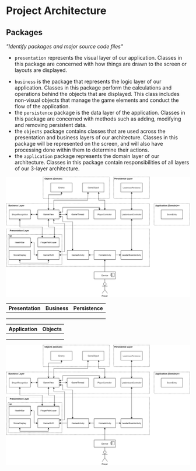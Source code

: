 # Project Architecture

## Packages

*"Identify packages and major source code files"*

* `presentation` represents the visual layer of our application. Classes in this package are concerned with how things are drawn to the screen or layouts are displayed.
- `business` is the package that represents the logic layer of our application. Classes in this package perform the calculations and operations behind the objects that are displayed. This class includes non-visual objects that manage the game elements and conduct the flow of the application.
-  the `persistence` package is the data layer of the application. Classes in this package are concerned with methods such as adding, modifying and removing persistent data.
- the `objects` package contains classes that are used across the presentation and business layers of our architecture. Classes in this package will be represented on the screen, and will also have processing done within them to determine their actions.
- the `application` package represents the domain layer of our architecture. Classes in this package contain responsibilities of all layers of our 3-layer architecture.


![Architecture Diagram](architecture_diagram.png)

| **Presentation** | **Business** | **Persistence** |
| ---------------- | ------------ | --------------- |
|                  |              |                 |
|                  |              |                 |
|                  |              |                 |

| **Application** | **Objects** |
| --------------- | ----------- |
|                 |             |
|                 |             |
|                 |             |


![Architecture Diagram](architecture_diagram.png)

